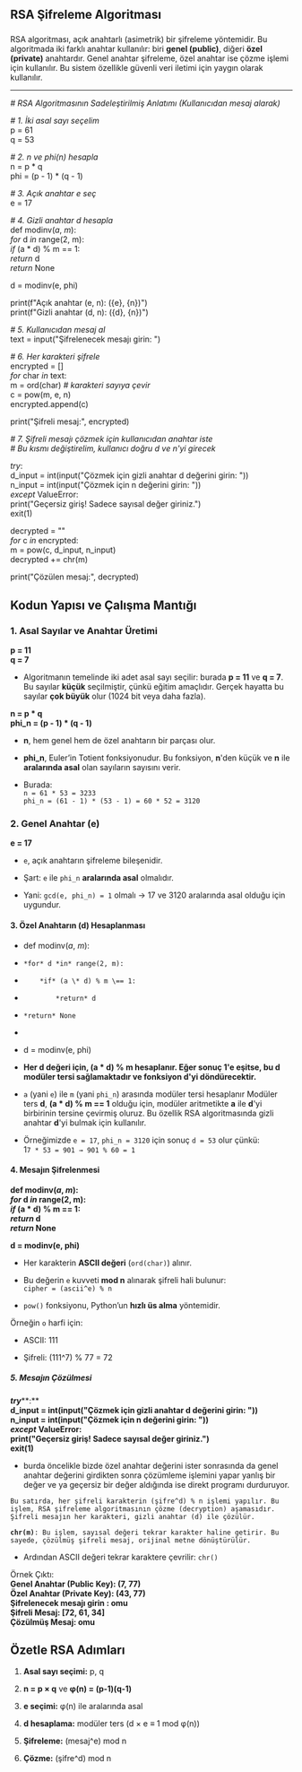 ## **RSA Şifreleme Algoritması** 

### 

RSA algoritması, açık anahtarlı (asimetrik) bir şifreleme yöntemidir. Bu algoritmada iki farklı anahtar kullanılır: biri **genel (public)**, diğeri **özel (private)** anahtardır. Genel anahtar şifreleme, özel anahtar ise çözme işlemi için kullanılır. Bu sistem özellikle güvenli veri iletimi için yaygın olarak kullanılır.

---

*\# RSA Algoritmasının Sadeleştirilmiş Anlatımı (Kullanıcıdan mesaj alarak)*

*\# 1\. İki asal sayı seçelim*  
p \= 61  
q \= 53

*\# 2\. n ve phi(n) hesapla*  
n \= p \* q  
phi \= (p \- 1) \* (q \- 1)

*\# 3\. Açık anahtar e seç*  
e \= 17

*\# 4\. Gizli anahtar d hesapla*  
def modinv(*a*, *m*):  
    *for* d *in* range(2, m):  
        *if* (a \* d) % m \== 1:  
            *return* d  
    *return* None

d \= modinv(e, phi)

print(f"Açık anahtar (e, n): ({e}, {n})")  
print(f"Gizli anahtar (d, n): ({d}, {n})")

*\# 5\. Kullanıcıdan mesaj al*  
text \= input("Şifrelenecek mesajı girin: ")

*\# 6\. Her karakteri şifrele*  
encrypted \= \[\]  
*for* char *in* text:  
    m \= ord(char)  *\# karakteri sayıya çevir*  
    c \= pow(m, e, n)  
    encrypted.append(c)

print("Şifreli mesaj:", encrypted)

*\# 7\. Şifreli mesajı çözmek için kullanıcıdan anahtar iste*  
*\# Bu kısmı değiştirelim, kullanıcı doğru d ve n'yi girecek*

*try*:  
    d\_input \= int(input("Çözmek için gizli anahtar d değerini girin: "))  
    n\_input \= int(input("Çözmek için n değerini girin: "))  
*except* ValueError:  
    print("Geçersiz giriş\! Sadece sayısal değer giriniz.")  
    exit(1)

decrypted \= ""  
*for* c *in* encrypted:  
    m \= pow(c, d\_input, n\_input)  
    decrypted \+= chr(m)

print("Çözülen mesaj:", decrypted)

##  **Kodun Yapısı ve Çalışma Mantığı**

### **1\. Asal Sayılar ve Anahtar Üretimi**

**p \= 11**  
**q \= 7**

* Algoritmanın temelinde iki adet asal sayı seçilir: burada **p \= 11** ve **q \= 7**. Bu sayılar **küçük** seçilmiştir, çünkü eğitim amaçlıdır. Gerçek hayatta bu sayılar **çok büyük** olur (1024 bit veya daha fazla).

**n \= p \* q**  
**phi\_n \= (p \- 1\) \* (q \- 1\)**

* **n**, hem genel hem de özel anahtarın bir parçası olur.

* **phi\_n**, Euler’in Totient fonksiyonudur. Bu fonksiyon, **n**'den küçük ve **n** ile **aralarında asal** olan sayıların sayısını verir.

* Burada:  
   `n = 61 * 53 = 3233`  
   `phi_n = (61 - 1) * (53 - 1) = 60 * 52 = 3120`

### **2\. Genel Anahtar (e)**

**e \= 17**

* `e`, açık anahtarın şifreleme bileşenidir.

* Şart: `e` ile `phi_n` **aralarında asal** olmalıdır.

* Yani: `gcd(e, phi_n) = 1` olmalı → 17 ve 3120 aralarında asal olduğu için uygundur.

#### 3\. Özel Anahtarın (d) Hesaplanması

* def modinv(*a*, *m*):  
*     *for* d *in* range(2, m):  
*         *if* (a \* d) % m \== 1:  
*             *return* d  
*     *return* None  
*   
* d \= modinv(e, phi)  
* **Her d değeri için, (a \* d) % m hesaplanır. Eğer sonuç 1'e eşitse, bu d modüler tersi sağlamaktadır ve fonksiyon d'yi döndürecektir.**

* `a` (yani `e`) ile `m` (yani `phi_n`) arasında modüler tersi hesaplanır Modüler ters **d**, **(a \* d) % m \== 1** olduğu için, modüler aritmetikte **a** ile **d**'yi birbirinin tersine çevirmiş oluruz. Bu özellik RSA algoritmasında gizli anahtar **d**'yi bulmak için kullanılır.  
    
* Örneğimizde `e = 17`, `phi_n = 3120` için sonuç `d = 53` olur çünkü:  
   1`7 * 53 = 901 → 901 % 60 = 1`

#### 4\. **Mesajın Şifrelenmesi**

**def modinv(*a*, *m*):**  
    ***for* d *in* range(2, m):**  
        ***if* (a \* d) % m \== 1:**  
            ***return* d**  
    ***return* None**

**d \= modinv(e, phi)**

* Her karakterin **ASCII değeri** (`ord(char)`) alınır.

* Bu değerin `e` kuvveti **mod n** alınarak şifreli hali bulunur:  
   `cipher = (ascii^e) % n`

* `pow()` fonksiyonu, Python’un **hızlı üs alma** yöntemidir.

Örneğin `o` harfi için:

* ASCII: 111

* Şifreli: (111^7) % 77 \= 72

##### 5\. **Mesajın Çözülmesi** 

***try*****:**  
    **d\_input \= int(input("Çözmek için gizli anahtar d değerini girin: "))**  
    **n\_input \= int(input("Çözmek için n değerini girin: "))**  
***except*** **ValueError:**  
    **print("Geçersiz giriş\! Sadece sayısal değer giriniz.")**  
    **exit(1)**

* burda öncelikle bizde özel anahtar değerini ister sonrasında da genel anahtar değerini girdikten sonra çözümleme işlemini yapar yanlış bir değer ve ya geçersiz bir değer aldığında ise direkt programı durduruyor.

`Bu satırda, her şifreli karakterin (şifre^d) % n işlemi yapılır. Bu işlem, RSA şifreleme algoritmasının çözme (decryption) aşamasıdır. Şifreli mesajın her karakteri, gizli anahtar (d) ile çözülür.`

**`chr(m)`**`: Bu işlem, sayısal değeri tekrar karakter haline getirir. Bu sayede, çözülmüş şifreli mesaj, orijinal metne dönüştürülür.`

* Ardından ASCII değeri tekrar karaktere çevrilir: `chr()`

Örnek Çıktı:  
**Genel Anahtar (Public Key): (7, 77\)**  
**Özel Anahtar (Private Key): (43, 77\)**  
**Şifrelenecek mesajı girin : omu**  
 **Şifreli Mesaj: \[72, 61, 34\]**  
**Çözülmüş Mesaj: omu**

## **Özetle RSA Adımları**

1. **Asal sayı seçimi:** p, q

2. **n \= p × q** ve **φ(n) \= (p-1)(q-1)**

3. **e seçimi:** φ(n) ile aralarında asal

4. **d hesaplama:** modüler ters (d × e ≡ 1 mod φ(n))

5. **Şifreleme:** (mesaj^e) mod n

6. **Çözme:** (şifre^d) mod n

